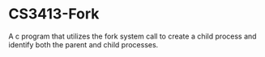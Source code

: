 # CS3413-Fork
A c program that utilizes the fork system call to create a child process and identify both the parent and child processes.

